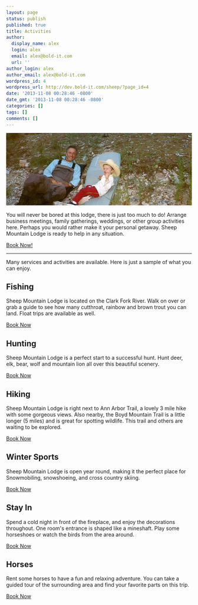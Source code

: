 ```yaml
---
layout: page
status: publish
published: true
title: Activities
author:
  display_name: alex
  login: alex
  email: alex@bold-it.com
  url: ''
author_login: alex
author_email: alex@bold-it.com
wordpress_id: 4
wordpress_url: http://dev.bold-it.com/sheep/?page_id=4
date: '2013-11-08 00:28:46 -0800'
date_gmt: '2013-11-08 00:28:46 -0800'
categories: []
tags: []
comments: []
---
```

<div class="row">
<div class="col-lg-8">
          <img class="img-responsive img-rounded" src="images/activities.png"><!-- take out img-rounded if you don't want the rounded corners on the image -->
        </div>
<div class="col-lg-4">
<p>You will never be bored at this lodge, there is just too much to do!  Arrange business meetings, family gatherings, weddings, or other group activities here.  Perhaps you would rather make it your personal getaway.  Sheep Mountain Lodge is ready to help in any situation.</p>
<p>          <a class="btn btn-primary btn-lg" href="/book">Book Now!</a>
        </div>
</p></div>
<hr>
<div class="row">
<div class="col-lg-12">
<div class="well text-center">
            Many services and activities are available.  Here is just a sample of what you can enjoy.
          </div>
</p></div>
</p></div>
<div class="row">
    <div class="col-lg-4">
        <h2>Fishing</h2>
        <p>Sheep Mountain Lodge is located on the Clark Fork River.  Walk on over or grab a guide to see how many cutthroat, rainbow and brown trout you can land.  Float trips are available as well.</p>
        <p>        <a class="btn btn-default" href="/book">Book Now</a> </p>
    </div>
<div class="col-lg-4">
<h2>Hunting</h2>
    <p>Sheep Mountain Lodge is a perfect start to a successful hunt.  Hunt deer, elk, bear, wolf and mountain lion all over this beautiful scenery.</p>
    <p>          <a class="btn btn-default" href="/book">Book Now</a> </p>
        </div>
<div class="col-lg-4">
<h2>Hiking</h2>
<p>Sheep Mountain Lodge is right next to Ann Arbor Trail, a lovely 3 mile hike with some gorgeous views.  Also nearby, the Boyd Mountain Trail is a little longer (5 miles) and is great for spotting wildlife.  This trail and others are waiting to be explored.</p>
<p>          <a class="btn btn-default" href="/book">Book Now</a></p>
        </div>
<div class="col-lg-4">
<h2>Winter Sports</h2>
<p>Sheep Mountain Lodge is open year round, making it the perfect place for Snowmobiling, snowshoeing, and cross country skiing.  </p>
<p>          <a class="btn btn-default" href="/book">Book Now</a></p>
        </div>
<div class="col-lg-4">
<h2>Stay In</h2>
<p>Spend a cold night in front of the fireplace, and enjoy the decorations throughout.  One room's entrance is shaped like a mineshaft.  Play some horseshoes or watch the birds from the area around.</p>
<p>          <a class="btn btn-default" href="/book">Book Now</a></p>
        </div>
<div class="col-lg-4">
<h2>Horses</h2>
<p>Rent some horses to have a fun and relaxing adventure.  You can take a guided tour of the surrounding area and find your favorite parts on this trip.</p>
<p>          <a class="btn btn-default" href="/book">Book Now</a></p>
        </div>
</p></div>
